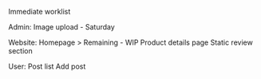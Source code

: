 Immediate worklist

Admin:
Image upload - Saturday

Website:
Homepage > Remaining - WIP
Product details page
Static review section

User:
Post list
Add post

